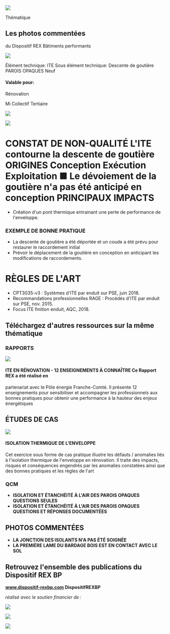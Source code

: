 ![](<images/Discontinuité de l'ITE/_page_0_Picture_0.jpeg>)

Thématique

## Les photos commentées

du Dispositif REX Bâtiments performants

![](<images/Discontinuité de l'ITE/_page_0_Picture_3.jpeg>)

Élément technique: ITE Sous élément technique: Descente de goutière PAROIS OPAQUES Neuf

#### Valable pour:

Rénovation

 Mi Collectif Tertiaire

![](<images/Discontinuité de l'ITE/_page_0_Picture_9.jpeg>)

![](<images/Discontinuité de l'ITE/_page_0_Picture_10.jpeg>)

# CONSTAT DE NON-QUALITÉ L'ITE contourne la descente de goutière ORIGINES Conception Exécution Exploitation ■ Le dévoiement de la goutière n'a pas été anticipé en conception PRINCIPAUX IMPACTS

- Création d'un pont thermique entrainant une perte de performance de l'enveloppe.
### EXEMPLE DE BONNE PRATIQUE

- La descente de goutière a été déportée et un coude a été prévu pour restaurer le raccordement initial
- Prévoir le déplacement de la goutière en conception en anticipant les modifications de raccordements.

# RÈGLES DE L'ART

- CPT3035-v3 : Systèmes d'ITE par enduit sur PSE, juin 2018.
- Recommandations professionnelles RAGE : Procédés d'ITE par enduit sur PSE, nov. 2015.
- Focus ITE finition enduit, AQC, 2018.

## Téléchargez d'autres ressources sur la même thématique

### RAPPORTS

![](<images/Discontinuité de l'ITE/_page_1_Picture_6.jpeg>)

#### **ITE EN RÉNOVATION - 12 ENSEIGNEMENTS À CONNAÎTRE** Ce Rapport REX a été réalisé en

partenariat avec le Pôle énergie Franche-Comté. Il présente 12 enseignements pour sensibiliser et accompagner les professionnels aux bonnes pratiques pour obtenir une performance à la hauteur des enjeux énergétiques

## ÉTUDES DE CAS

![](<images/Discontinuité de l'ITE/_page_1_Figure_10.jpeg>)

#### **ISOLATION THERMIQUE DE L'ENVELOPPE**

Cet exercice sous forme de cas pratique illustre les défauts / anomalies liés à l'isolation thermique de l'enveloppe en rénovation. Il traite des impacts, risques et conséquences engendrés par les anomalies constatées ainsi que des bonnes pratiques et les règles de l'art

### QCM

- **ISOLATION ET ÉTANCHÉITÉ À L'AIR DES PAROIS OPAQUES QUESTIONS SEULES**
- **ISOLATION ET ÉTANCHÉITÉ À L'AIR DES PAROIS OPAQUES QUESTIONS ET RÉPONSES DOCUMENTÉES**

## PHOTOS COMMENTÉES

- **LA JONCTION DES ISOLANTS N'A PAS ÉTÉ SOIGNÉE**
- **LA PREMIÈRE LAME DU BARDAGE BOIS EST EN CONTACT AVEC LE SOL**

## Retrouvez l'ensemble des publications du Dispositif REX BP

**www.dispositif-rexbp.com DispositifREXBP**

*réalisé avec le soutien financier de :*

![](<images/Discontinuité de l'ITE/_page_1_Picture_23.jpeg>)

![](<images/Discontinuité de l'ITE/_page_1_Picture_24.jpeg>)

![](<images/Discontinuité de l'ITE/_page_1_Picture_25.jpeg>)